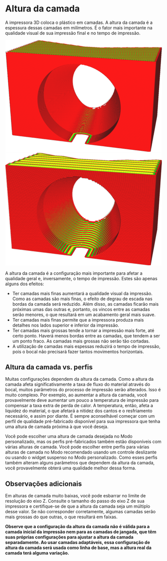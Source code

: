Altura da camada
====
A impressora 3D coloca o plástico em camadas. A altura da camada é a espessura dessas camadas em milímetros. É o fator mais importante na qualidade visual de sua impressão final e no tempo de impressão.

<!--screenshot {
"image_path": "layer_height_0.1.png",
"models": [{"script": "plunger_stop.scad"}],
"camera_position": [25, 100, 50],
"settings": {"layer_height": 0.1},
"colours": 32
}-->
<!--screenshot {
"image_path": "layer_height_0.3.png",
"models": [{"script": "plunger_stop.scad"}],
"camera_position": [25, 100, 50],
"settings": {"layer_height": 0.3},
"colours": 32
}-->
![0,1 mm de altura da camada](../images/layer_height_0.1.png)
![0,3 mm de altura da camada](../images/layer_height_0.3.png)

A altura da camada é a configuração mais importante para afetar a qualidade geral e, inversamente, o tempo de impressão. Estes são apenas alguns dos efeitos:
* Ter camadas mais finas aumentará a qualidade visual da impressão. Como as camadas são mais finas, o efeito de degrau de escada nas bordas da camada será reduzido. Além disso, as camadas ficarão mais próximas umas das outras e, portanto, os vincos entre as camadas serão menores, o que resultará em um acabamento geral mais suave.
* Ter camadas mais finas permite que a impressora produza mais detalhes nos lados superior e inferior da impressão.
* Ter camadas mais grossas tende a tornar a impressão mais forte, até certo ponto. Haverá menos bordas entre as camadas, que tendem a ser um ponto fraco. As camadas mais grossas não serão tão cortadas.
* A utilização de camadas mais espessas reduzirá o tempo de impressão, pois o bocal não precisará fazer tantos movimentos horizontais.

Altura da camada vs. perfis
----
Muitas configurações dependem da altura da camada. Como a altura da camada afeta significativamente a taxa de fluxo do material através do bocal, muitos parâmetros do processo de impressão serão alterados. Isso é muito complexo. Por exemplo, ao aumentar a altura da camada, você provavelmente deve aumentar um pouco a temperatura de impressão para compensar a taxa extra de perda de calor. A temperatura, então, afeta a liquidez do material, o que afetará a nitidez dos cantos e o resfriamento necessário, e assim por diante. É sempre aconselhável começar com um perfil de qualidade pré-fabricado disponível para sua impressora que tenha uma altura de camada próxima à que você deseja.

Você pode escolher uma altura de camada desejada no Modo personalizado, mas os perfis pré-fabricados também estão disponíveis com várias alturas de camada. Você pode escolher entre perfis para várias alturas de camada no Modo recomendado usando um controle deslizante ou usando o widget suspenso no Modo personalizado. Como esses perfis também alteram alguns parâmetros que dependem da altura da camada, você provavelmente obterá uma qualidade melhor dessa forma.

Observações adicionais
----
Em alturas de camada muito baixas, você pode esbarrar no limite de resolução do eixo Z. Consulte o tamanho do passo do eixo Z de sua impressora e certifique-se de que a altura da camada seja um múltiplo desse valor. Se não corresponder corretamente, algumas camadas serão mais grossas do que outras, o que resultará em faixas.

**Observe que a configuração da altura da camada não é válida para a camada inicial da impressão nem para as camadas de jangada, que têm suas próprias configurações para ajustar a altura da camada separadamente. Ao usar camadas adaptáveis, essa configuração de altura da camada será usada como linha de base, mas a altura real da camada terá alguma variação.**